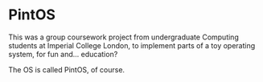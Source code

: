# PintOS

This was a group coursework project from undergraduate Computing students at Imperial College London, to implement parts of a toy operating system, for fun and... education?

The OS is called PintOS, of course.
